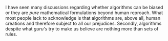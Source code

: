I have seen many discussions regarding whether algorithms can be biased or they are *pure* mathematical formulations beyond human reproach. What most people lack to acknowledge is that algorithms are, above all, human creations and therefore subject to all our prejudices. Secondly, algorithms despite what *guru's* try to make us believe are nothing more than sets of rules.  